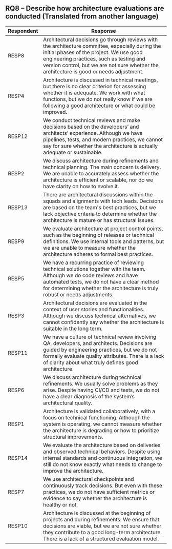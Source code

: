 ## RQ8 – Describe how architecture evaluations are conducted (Translated from another language)

| Respondent | Response |
|------------|----------|
| RESP8  | Architectural decisions go through reviews with the architecture committee, especially during the initial phases of the project. We use good engineering practices, such as testing and version control, but we are not sure whether the architecture is good or needs adjustment. |
| RESP4  | Architecture is discussed in technical meetings, but there is no clear criterion for assessing whether it is adequate. We work with what functions, but we do not really know if we are following a good architecture or what could be improved. |
| RESP12 | We conduct technical reviews and make decisions based on the developers’ and architects’ experience. Although we have pipelines, tests, and modern practices, we cannot say for sure whether the architecture is actually adequate or sustainable. |
| RESP2  | We discuss architecture during refinements and technical planning. The main concern is delivery. We are unable to accurately assess whether the architecture is efficient or scalable, nor do we have clarity on how to evolve it. |
| RESP13 | There are architectural discussions within the squads and alignments with tech leads. Decisions are based on the team's best practices, but we lack objective criteria to determine whether the architecture is mature or has structural issues. |
| RESP9  | We evaluate architecture at project control points, such as the beginning of releases or technical definitions. We use internal tools and patterns, but we are unable to measure whether the architecture adheres to formal best practices. |
| RESP5  | We have a recurring practice of reviewing technical solutions together with the team. Although we do code reviews and have automated tests, we do not have a clear method for determining whether the architecture is truly robust or needs adjustments. |
| RESP3  | Architectural decisions are evaluated in the context of user stories and functionalities. Although we discuss technical alternatives, we cannot confidently say whether the architecture is suitable in the long term. |
| RESP11 | We have a culture of technical review involving QA, developers, and architects. Decisions are guided by engineering practices, but we do not formally evaluate quality attributes. There is a lack of clarity about what truly defines good architecture. |
| RESP6  | We discuss architecture during technical refinements. We usually solve problems as they arise. Despite having CI/CD and tests, we do not have a clear diagnosis of the system’s architectural quality. |
| RESP1  | Architecture is validated collaboratively, with a focus on technical functioning. Although the system is operating, we cannot measure whether the architecture is degrading or how to prioritize structural improvements. |
| RESP14 | We evaluate the architecture based on deliveries and observed technical behaviors. Despite using internal standards and continuous integration, we still do not know exactly what needs to change to improve the architecture. |
| RESP7  | We use architectural checkpoints and continuously track decisions. But even with these practices, we do not have sufficient metrics or evidence to say whether the architecture is healthy or not. |
| RESP10 | Architecture is discussed at the beginning of projects and during refinements. We ensure that decisions are viable, but we are not sure whether they contribute to a good long-term architecture. There is a lack of a structured evaluation model. |

